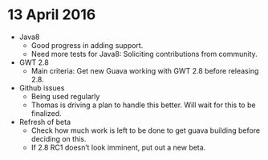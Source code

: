 # 13 April 2016
 
* Java8
    * Good progress in adding support. 
    * Need more tests for Java8: Soliciting contributions from community. 
* GWT 2.8
    * Main criteria: Get new Guava working with GWT 2.8 before releasing 2.8.
* Github issues
    * Being used regularly
    * Thomas is driving a plan to handle this better. Will wait for this to be finalized.
* Refresh of beta
    * Check how much work is left to be done to get guava building before deciding on this.
    * If 2.8 RC1 doesn’t look imminent, put out a new beta.
